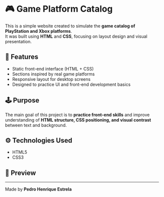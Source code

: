 # 🎮 Game Platform Catalog

This is a simple website created to simulate the **game catalog of PlayStation and Xbox platforms**.  
It was built using **HTML** and **CSS**, focusing on layout design and visual presentation.

## 🧩 Features
- Static front-end interface (HTML + CSS)
- Sections inspired by real game platforms
- Responsive layout for desktop screens
- Designed to practice UI and front-end development basics

## 🕹️ Purpose
The main goal of this project is to **practice front-end skills** and improve understanding of **HTML structure, CSS positioning, and visual contrast** between text and background.

## ⚙️ Technologies Used
- HTML5  
- CSS3    

## 📸 Preview


---

Made by **Pedro Henrique Estrela**
